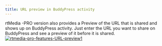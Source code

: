 ```yaml
---
title: URL preview in BuddyPress activity
---
```


rtMedia -PRO version also provides a Preview of the URL that is shared and shows up on BuddyPress activity. Just enter the URL you want to share on BuddyPress and see a preview of it before it is shared. [![rtmedia-pro-features-URL-preview1](http://docs.rtcamp.com/wp-content/uploads/2014/08/rtmedia-pro-features-URL-preview1_png.png)](http://docs.rtcamp.com/wp-content/uploads/2014/08/rtmedia-pro-features-URL-preview1_png.png)
